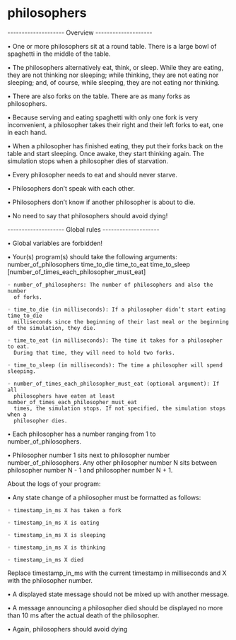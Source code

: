 # philosophers

-------------------- Overview --------------------

• One or more philosophers sit at a round table.
  There is a large bowl of spaghetti in the middle of the table.
  
• The philosophers alternatively eat, think, or sleep.
  While they are eating, they are not thinking nor sleeping;
  while thinking, they are not eating nor sleeping;
  and, of course, while sleeping, they are not eating nor thinking.

• There are also forks on the table. There are as many forks as philosophers.

• Because serving and eating spaghetti with only one fork is very inconvenient, a
  philosopher takes their right and their left forks to eat, one in each hand.
  
• When a philosopher has finished eating, they put their forks back on the table and
  start sleeping. Once awake, they start thinking again. The simulation stops when
  a philosopher dies of starvation.
  
• Every philosopher needs to eat and should never starve.

• Philosophers don’t speak with each other.

• Philosophers don’t know if another philosopher is about to die.

• No need to say that philosophers should avoid dying!

-------------------- Global rules --------------------

• Global variables are forbidden!

• Your(s) program(s) should take the following arguments:
  number_of_philosophers time_to_die time_to_eat time_to_sleep
  [number_of_times_each_philosopher_must_eat]
  
    ◦ number_of_philosophers: The number of philosophers and also the number
      of forks.
      
    ◦ time_to_die (in milliseconds): If a philosopher didn’t start eating time_to_die
      milliseconds since the beginning of their last meal or the beginning of the simulation, they die.
      
    ◦ time_to_eat (in milliseconds): The time it takes for a philosopher to eat.
      During that time, they will need to hold two forks.
      
    ◦ time_to_sleep (in milliseconds): The time a philosopher will spend sleeping.
    
    ◦ number_of_times_each_philosopher_must_eat (optional argument): If all
      philosophers have eaten at least number_of_times_each_philosopher_must_eat
      times, the simulation stops. If not specified, the simulation stops when a
      philosopher dies.
      
• Each philosopher has a number ranging from 1 to number_of_philosophers.

• Philosopher number 1 sits next to philosopher number number_of_philosophers.
  Any other philosopher number N sits between philosopher number N - 1 and philosopher number N + 1.
  
  About the logs of your program:
  
• Any state change of a philosopher must be formatted as follows:

    ◦ timestamp_in_ms X has taken a fork
    
    ◦ timestamp_in_ms X is eating
    
    ◦ timestamp_in_ms X is sleeping
    
    ◦ timestamp_in_ms X is thinking
    
    ◦ timestamp_in_ms X died
    
  Replace timestamp_in_ms with the current timestamp in milliseconds
  and X with the philosopher number.
  
• A displayed state message should not be mixed up with another message.

• A message announcing a philosopher died should be displayed no more than 10 ms
  after the actual death of the philosopher.
  
• Again, philosophers should avoid dying
